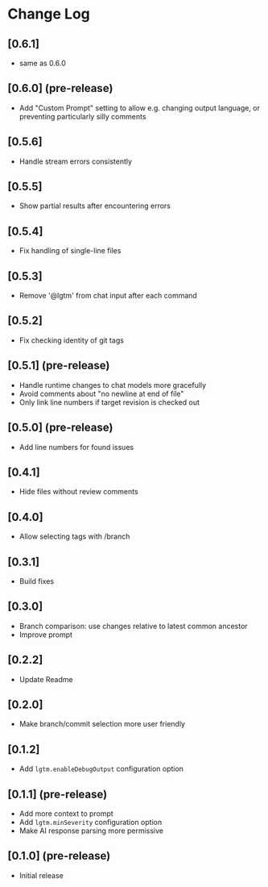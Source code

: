 # Change Log

## [0.6.1]
- same as 0.6.0

## [0.6.0] (pre-release)
- Add "Custom Prompt" setting to allow e.g. changing output language, or preventing particularly silly comments

## [0.5.6]
- Handle stream errors consistently

## [0.5.5]
- Show partial results after encountering errors

## [0.5.4]
- Fix handling of single-line files

## [0.5.3]
- Remove '@lgtm' from chat input after each command

## [0.5.2]
- Fix checking identity of git tags

## [0.5.1] (pre-release)
- Handle runtime changes to chat models more gracefully
- Avoid comments about "no newline at end of file"
- Only link line numbers if target revision is checked out

## [0.5.0] (pre-release)
- Add line numbers for found issues

## [0.4.1]
- Hide files without review comments

## [0.4.0]
- Allow selecting tags with /branch

## [0.3.1]
- Build fixes

## [0.3.0]
- Branch comparison: use changes relative to latest common ancestor
- Improve prompt

## [0.2.2]
- Update Readme

## [0.2.0]
- Make branch/commit selection more user friendly

## [0.1.2]
- Add `lgtm.enableDebugOutput` configuration option

## [0.1.1] (pre-release)

- Add more context to prompt
- Add `lgtm.minSeverity` configuration option
- Make AI response parsing more permissive

## [0.1.0] (pre-release)

- Initial release